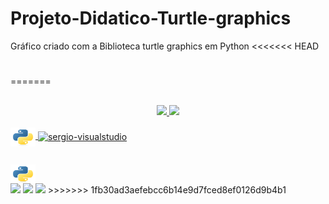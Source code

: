 # Projeto-Didatico-Turtle-graphics
Gráfico criado com a Biblioteca turtle graphics em Python
<<<<<<< HEAD
#
  
 

=======
##

<div align="center">
  <a href="https://github.com/sergio-sena/">
  <img height="130em" src="https://github-readme-stats.vercel.app/api?username=sergio-sena&show_icons=true&theme=dracula&include_all_commits=true&count_private=true"/>
  <img height="130em" src="https://github-readme-stats.vercel.app/api/top-langs/?username=sergio-sena&layout=compact&langs_count=7&theme=dracula"/>
</div>

<div style="display: inline_block"><br>
  <img align="center" alt="sergio-Python" height="30" width="40" src="https://raw.githubusercontent.com/devicons/devicon/master/icons/python/python-original.svg">
  <img align="center" alt="sergio-visualstudio" height="30" width="40" src="https://cdn.jsdelivr.net/gh/devicons/devicon/icons/visualstudio/visualstudio-plain.svg">
  </div>
  
##
 <div style ="center">
 <img align="center" alt="sergio-Python" height="30" width="40" src="https://raw.githubusercontent.com/devicons/devicon/master/icons/python/python-original.svg">
  </>
  
<div> 
 	<a href = "mailto:senanetworker@gmail.com"><img src="https://img.shields.io/badge/-Gmail-%23333?style=for-the-badge&logo=gmail&logoColor=white" target="_blank"></a>
  <a href="https://www.linkedin.com/in/sergio-pereira-sena-4a0292196/" target="_blank"><img src="https://img.shields.io/badge/-LinkedIn-%230077B5?style=for-the-badge&logo=linkedin&logoColor=white" target="_blank"></a> 
  <a href="https://www.instagram.com/sergio.senaoficial/" target="_blank"><img src="https://img.shields.io/badge/-Instagram-%23E4405F?style=for-the-badge&logo=instagram&logoColor=white" target="_blank"></a>
>>>>>>> 1fb30ad3aefebcc6b14e9d7fced8ef0126d9b4b1
